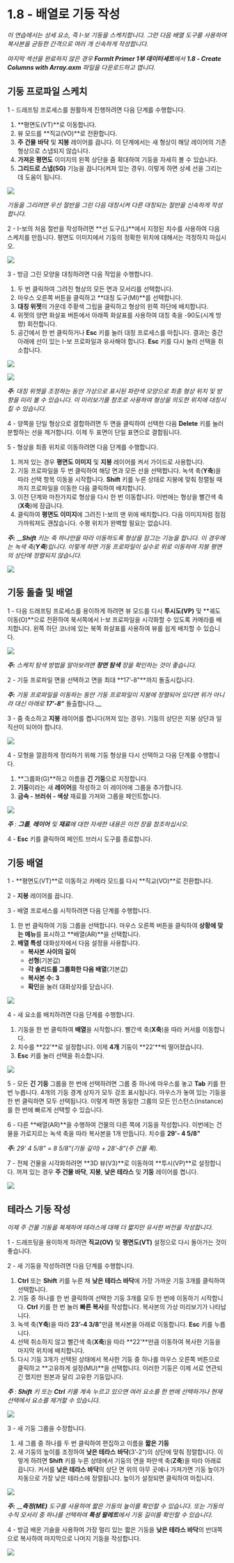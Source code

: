 # 1.8 - 배열로 기둥 작성

_이 연습에서는 상세 요소, 즉 I-보 기둥을 스케치합니다. 그런 다음 배열 도구를 사용하여 복사본을 균등한 간격으로 여러 개 신속하게 작성합니다._

_마지막 섹션을 완료하지 않은 경우_ _**FormIt Primer 1부 데이터세트**에서_ _**1.8 - Create Columns with Array.axm**_ _파일을 다운로드하고 엽니다._

## **기둥 프로파일 스케치**

1 - 드래프팅 프로세스를 원활하게 진행하려면 다음 단계를 수행합니다.

1. **평면도(VT)**로 이동합니다.
2. 뷰 모드를 **직교(VO)**로 전환합니다.
3. **주 건물** **바닥** 및 **지붕** 레이어를 끕니다. 이 단계에서는 새 형상이 해당 레이어의 기존 형상으로 스냅되지 않습니다.
4. **가져온 평면도** 이미지의 왼쪽 상단을 줌 확대하여 기둥을 자세히 볼 수 있습니다.
5. **그리드로 스냅(SG)** 기능을 끕니다(켜져 있는 경우). 이렇게 하면 상세 선을 그리는 데 도움이 됩니다.

![](<../../.gitbook/assets/0 (13) (1).png>)

_기둥을 그리려면 우선 절반을 그린 다음 대칭시켜 다른 대칭되는 절반을 신속하게 작성합니다._

2 - I-보의 처음 절반을 작성하려면 **선 도구(L)**에서 지정된 치수를 사용하여 다음 스케치를 만듭니다. 평면도 이미지에서 기둥의 정확한 위치에 대해서는 걱정하지 마십시오.

![](<../../.gitbook/assets/1 (18).png>)

3 - 방금 그린 모양을 대칭하려면 다음 작업을 수행합니다.

1. 두 번 클릭하여 그려진 형상의 모든 면과 모서리를 선택합니다.
2. 마우스 오른쪽 버튼을 클릭하고 **대칭 도구(MI)**를 선택합니다.
3. **대칭 위젯**의 가운데 주황색 그립을 클릭하고 형상의 왼쪽 하단에 배치합니다.
4. 위젯의 양면 화살표 버튼에서 아래쪽 화살표를 사용하여 대칭 축을 -90도(시계 방향) 회전합니다.
5. 공간에서 한 번 클릭하거나 **Esc** 키를 눌러 대칭 프로세스를 마칩니다. 결과는 중간 아래에 선이 있는 I-보 프로파일과 유사해야 합니다. **Esc** 키를 다시 눌러 선택을 취소합니다.

![](<../../.gitbook/assets/2 (5).png>)

![](<../../.gitbook/assets/3 (7).png>)

_**주**: 대칭 위젯을 조정하는 동안 가상으로 표시된 파란색 모양으로 최종 형상 위치 및 방향을 미리 볼 수 있습니다. 이 미리보기를 참조로 사용하여 형상을 의도한 위치에 대칭시킬 수 있습니다._

4 - 양쪽을 단일 형상으로 결합하려면 두 면을 클릭하여 선택한 다음 **Delete** 키를 눌러 분할하는 선을 제거합니다. 이제 두 표면이 단일 표면으로 결합됩니다.

5 - 형상을 최종 위치로 이동하려면 다음 단계를 수행합니다.

1. 꺼져 있는 경우 **평면도 이미지** 및 **지붕** 레이어를 켜서 가이드로 사용합니다.
2. 기둥 프로파일을 두 번 클릭하여 해당 면과 모든 선을 선택합니다. 녹색 축(**Y축**)을 따라 선택 항목 이동을 시작합니다. **Shift** 키를 누른 상태로 지붕에 맞춰 정렬될 때까지 프로파일을 이동한 다음 클릭하여 배치합니다.
3. 이전 단계와 마찬가지로 형상을 다시 한 번 이동합니다. 이번에는 형상을 빨간색 축(**X축**)에 잠급니다.
4. 클릭하여 **평면도 이미지**에 그려진 I-보의 맨 위에 배치합니다. 다음 이미지처럼 점점 가까워져도 괜찮습니다. 수평 위치가 완벽할 필요는 없습니다.

_**주:**_ ___**Shift**_ _키는 축 하나만을 따라 이동하도록 형상을 잠그는 기능을 합니다. 이 경우에는 녹색 축(**Y축**)입니다. 이렇게 하면 기둥 프로파일이 실수로 위로 이동하여 지붕 평면의 상단에 정렬되지 않습니다._

![](<../../.gitbook/assets/4 (9) (1).png>)

## **기둥 돌출 및 배열**

1 - 다음 드래프팅 프로세스를 용이하게 하려면 뷰 모드를 다시 **투시도(VP)** 및 **궤도 이동(O)**으로 전환하여 북서쪽에서 I-보 프로파일을 시각화할 수 있도록 카메라를 배치합니다. 왼쪽 하단 코너에 있는 북쪽 화살표를 사용하여 뷰를 쉽게 배치할 수 있습니다.

![](<../../.gitbook/assets/5 (1).jpeg>)

_**주:**_ _스케치 탐색 방법을 알아보려면_ _**장면 탐색**_ _장을 확인하는 것이 좋습니다._

2 - 기둥 프로파일 면을 선택하고 면을 최대 **17’-8"**까지 돌출시킵니다.

_**주:**_ _기둥 프로파일을 이동하는 동안 기둥 프로파일이 지붕에 정렬되어 있다면 위가 아니라 대신 아래로_ _**17’-8”**_ 돌출합니다.\__

3 - 줌 축소하고 **지붕** 레이어를 켭니다(꺼져 있는 경우). 기둥의 상단은 지붕 상단과 일직선이 되어야 합니다.

![](<../../.gitbook/assets/6 (9) (1).png>)

4 - 모형을 깔끔하게 정리하기 위해 기둥 형상을 다시 선택하고 다음 단계를 수행합니다.

1. **그룹화(G)**하고 이름을 **긴 기둥**으로 지정합니다.
2. **기둥**이라는 새 **레이어**를 작성하고 이 레이어에 그룹을 추가합니다.
3. **금속 - 브러쉬 - 색상** 재료를 가져와 그룹을 페인트합니다.

![](<../../.gitbook/assets/7 (4) (1).png>)

_**주**_ _:_ _**그룹**,_ _**레이어** 및_ _**재료**에 대한 자세한 내용은 이전 장을 참조하십시오._

4 - **Esc** 키를 클릭하여 페인트 브러시 도구를 종료합니다.

## **기둥 배열**

1 - **평면도(VT)**로 이동하고 카메라 모드를 다시 **직교(VO)**로 전환합니다.

2 - **지붕** 레이어를 끕니다.

3 - 배열 프로세스를 시작하려면 다음 단계를 수행합니다.

1. 한 번 클릭하여 기둥 그룹을 선택합니다. 마우스 오른쪽 버튼을 클릭하여 **상황에 맞는 메뉴**를 표시하고 **배열(AR)**을 선택합니다.
2. **배열 특성** 대화상자에서 다음 설정을 사용합니다.
   * **복사본 사이의 길이**
   * **선형**(기본값)
   * **각 솔리드를 그룹화한 다음 배열**(기본값)
   * **복사본 수: 3**
   * **확인**을 눌러 대화상자를 닫습니다.

![](<../../.gitbook/assets/8 (3) (1).png>)

4 - 새 요소를 배치하려면 다음 단계를 수행합니다.

1. 기둥을 한 번 클릭하여 **배열**을 시작합니다. 빨간색 축(**X축**)을 따라 커서를 이동합니다.
2. 치수를 **22'**로 설정합니다. 이제 **4개** 기둥이 **22'**씩 떨어졌습니다.
3. **Esc** 키를 눌러 선택을 취소합니다.

![](<../../.gitbook/assets/9 (6) (1).png>)

5 - 모든 **긴 기둥** 그룹을 한 번에 선택하려면 그룹 중 하나에 마우스를 놓고 **Tab** 키를 한 번 누릅니다. 4개의 기둥 경계 상자가 모두 강조 표시됩니다. 마우스가 놓여 있는 기둥을 한 번 클릭하면 모두 선택됩니다. 이렇게 하면 동일한 그룹의 모든 인스턴스(instance)를 한 번에 빠르게 선택할 수 있습니다.

6 - 다른 **배열(AR)**을 수행하여 건물의 다른 쪽에 기둥을 작성합니다. 이번에는 건물을 가로지르는 녹색 축을 따라 복사본을 1개 만듭니다. 치수를 **29'- 4 5/8”**

_**주:**_ _29’ 4 5/8” = 8 5/8”(기둥 깊이) + 28’-8”(주 건물 폭)._

7 - 전체 건물을 시각화하려면 **3D 뷰(V3)**로 이동하여 **투시(VP)**로 설정합니다. 꺼져 있는 경우 **주 건물 바닥**, **지붕**, **낮은 테라스** 및 **기둥** 레이어를 켭니다.

![](<../../.gitbook/assets/10 (7) (1).png>)

## **테라스 기둥 작성**

_이제 주 건물 기둥을 복제하여 테라스에 대해 더 짧지만 유사한 버전을 작성합니다._

1 - 드래프팅을 용이하게 하려면 **직교(OV)** 및 **평면도(VT)** 설정으로 다시 돌아가는 것이 좋습니다.

2 - 새 기둥을 작성하려면 다음 단계를 수행합니다.

1. **Ctrl** 또는 **Shift** 키를 누른 채 **낮은 테라스 바닥**에 가장 가까운 기둥 3개를 클릭하여 선택합니다.
2. 기둥 중 하나를 한 번 클릭하여 선택한 기둥 3개를 모두 한 번에 이동하기 시작합니다. **Ctrl** 키를 한 번 눌러 **빠른 복사**를 작성합니다. 복사본의 가상 미리보기가 나타납니다.
3. 녹색 축(**Y축**)을 따라 **23’-4 3/8**"만큼 복사본을 아래로 이동합니다. **Esc** 키를 누릅니다.
4. 선택 취소하지 않고 빨간색 축(**X축**)을 따라 **22'**만큼 이동하여 복사한 기둥을 마지막 위치에 배치합니다.
5. 다시 기둥 3개가 선택된 상태에서 복사한 기둥 중 하나를 마우스 오른쪽 버튼으로 클릭하고 **고유하게 설정(MU)**을 선택합니다. 이러한 기둥은 이제 서로 연관되긴 했지만 원본과 달리 고유한 기둥입니다.

_**주**_ _:_ _**Shift**_ _키 또는_ _**Ctrl**_ _키를 계속 누르고 있으면 여러 요소를 한 번에 선택하거나 현재 선택에서 요소를 제거할 수 있습니다._

![](<../../.gitbook/assets/11 (7) (1).png>)

3 - 새 기둥 그룹을 수정합니다.

1. 새 그룹 중 하나를 두 번 클릭하여 편집하고 이름을 **짧은 기둥**
2. 새 기둥의 높이를 조정하여 **낮은 테라스** **바닥**(3’-2")의 상단에 맞춰 정렬합니다. 이렇게 하려면 **Shift** 키를 누른 상태에서 기둥의 면을 파란색 축(**Z축**)을 따라 아래로 끕니다. 커서를 **낮은 테라스 바닥**의 상단 면 위의 아무 곳에나 가져가면 기둥 높이가 자동으로 가장 낮은 테라스에 정렬됩니다. 높이가 설정되면 클릭하여 마칩니다.

![](<../../.gitbook/assets/12 (4).png>)

_**주:**_ ___**측정(ME)**_ _도구를 사용하여 짧은 기둥의 높이를 확인할 수 있습니다. 또는 기둥의 수직 모서리 중 하나를 선택하여_ _**특성 팔레트**에서 기둥 길이를 확인할 수 있습니다._

4 - 방금 배운 기술을 사용하여 가장 멀리 있는 짧은 기둥을 **낮은 테라스 바닥**의 반대쪽으로 복사하여 마지막으로 나머지 기둥을 작성합니다.

![](<../../.gitbook/assets/13 (4).png>)
